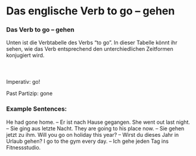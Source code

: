 # Das englische Verb to go – gehen

[](http://www.jabbalab.com/blog/wp-content/uploads/2011/06/Verb-go.jpg)

### Das Verb to go – gehen

Unten ist die Verbtabelle des Verbs “to go”. In dieser Tabelle könnt ihr sehen, wie das Verb entsprechend den unterchiedlichen Zeitformen konjugiert wird. 

### 


 

Imperativ: go!

Past Partizip: gone

### Example Sentences:

He had gone home. – Er ist nach Hause gegangen.
She went out last night. – Sie ging aus letzte Nacht.
They are going to his place now. – Sie gehen jetzt zu ihm.
Will you go on holiday this year? – Wirst du dieses Jahr in Urlaub gehen?
I go to the gym every day. – Ich gehe jeden Tag ins Fitnessstudio.
